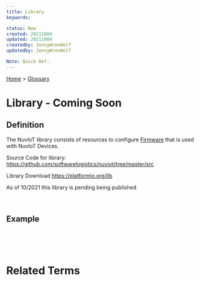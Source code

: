 ```yaml
---
title: Library
keywords: 

status: New
created: 20211004
updated: 20211004
createdby: JennyWrenWolf
updatedby: JennyWrenWolf

Note: Quick Def.  
---
```

[Home](../Index.md) > [Glossary](./Index.md)

# Library - Coming Soon
## Definition
The NuvIoT library consists of resources to configure [Firmware](./Firmware.md) that is used with NuvIoT Devices.  

Source Code for library:  https://github.com/softwarelogistics/nuviot/tree/master/src


Library Download   https://platformio.org/lib


As of 10/2021 this library is pending being published
<br>
<br>
<br>

## Example


<br>
<br>
<br>

# Related Terms
